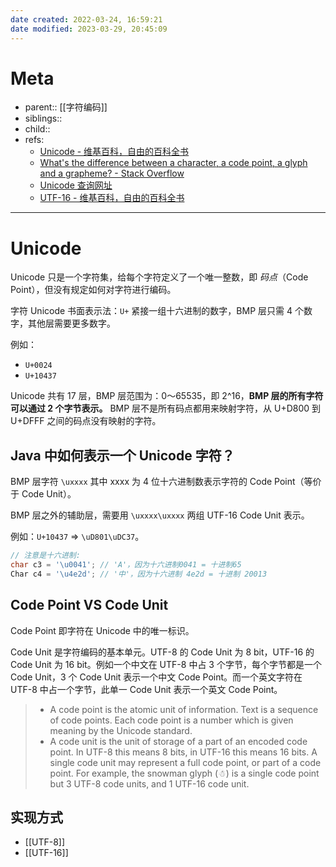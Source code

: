 ```yaml
---
date created: 2022-03-24, 16:59:21
date modified: 2023-03-29, 20:45:09
---
```


# Meta

- parent:: [[字符编码]]
- siblings::
- child::
- refs:
    - [Unicode - 维基百科，自由的百科全书](https://zh.wikipedia.org/wiki/Unicode)
    - [What's the difference between a character, a code point, a glyph and a grapheme? - Stack Overflow](https://stackoverflow.com/questions/27331819/whats-the-difference-between-a-character-a-code-point-a-glyph-and-a-grapheme#:~:text=A%20code%20point%20is%20the,of%20an%20encoded%20code%20point.)
    - [Unicode 查询网址](https://www.compart.com/en/unicode/)
    - [UTF-16 - 维基百科，自由的百科全书](https://zh.wikipedia.org/wiki/UTF-16)

---

# Unicode

Unicode 只是一个字符集，给每个字符定义了一个唯一整数，即 *码点*（Code Point），但没有规定如何对字符进行编码。

字符 Unicode 书面表示法：`U+` 紧接一组十六进制的数字，BMP 层只需 4 个数字，其他层需要更多数字。

例如：

- `U+0024`
- `U+10437`

Unicode 共有 17 层，BMP 层范围为：0～65535，即 2^16，**BMP 层的所有字符可以通过 2 个字节表示。** BMP 层不是所有码点都用来映射字符，从 U+D800 到 U+DFFF 之间的码点没有映射的字符。

## Java 中如何表示一个 Unicode 字符？

BMP 层字符 `\uxxxx` 其中 xxxx 为 4 位十六进制数表示字符的 Code Point（等价于 Code Unit）。

BMP 层之外的辅助层，需要用 `\uxxxx\uxxxx` 两组 UTF-16 Code Unit 表示。

例如：`U+10437` => `\uD801\uDC37`。

```java
// 注意是十六进制:
char c3 = '\u0041'; // 'A'，因为十六进制0041 = 十进制65
Char c4 = '\u4e2d'; // '中'，因为十六进制 4e2d = 十进制 20013
```

## Code Point VS Code Unit

Code Point 即字符在 Unicode 中的唯一标识。

Code Unit 是字符编码的基本单元。UTF-8 的 Code Unit 为 8 bit，UTF-16 的 Code Unit 为 16 bit。例如一个中文在 UTF-8 中占 3 个字节，每个字节都是一个 Code Unit，3 个 Code Unit 表示一个中文 Code Point。而一个英文字符在 UTF-8 中占一个字节，此单一 Code Unit 表示一个英文 Code Point。

> - A code point is the atomic unit of information. Text is a sequence of code points. Each code point is a number which is given meaning by the Unicode standard.
> - A code unit is the unit of storage of a part of an encoded code point. In UTF-8 this means 8 bits, in UTF-16 this means 16 bits. A single code unit may represent a full code point, or part of a code point. For example, the snowman glyph (☃) is a single code point but 3 UTF-8 code units, and 1 UTF-16 code unit.

## 实现方式

- [[UTF-8]]
- [[UTF-16]]
